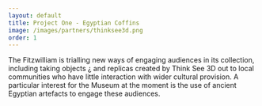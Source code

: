 ```yaml
---
layout: default
title: Project One - Egyptian Coffins
image: /images/partners/thinksee3d.png
order: 1
---
```

The Fitzwilliam is trialling new ways of engaging audiences in its collection, including taking objects ¿ and replicas created by Think See 3D  out to local communities who have little interaction with wider cultural provision. A particular interest for the Museum at the moment is the use of ancient Egyptian artefacts to engage these audiences.
